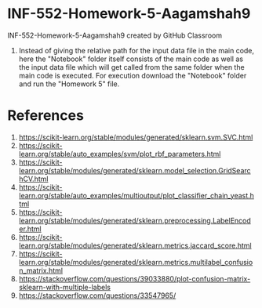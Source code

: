 # INF-552-Homework-5-Aagamshah9
INF-552-Homework-5-Aagamshah9 created by GitHub Classroom

1. Instead of giving the relative path for the input data file in the main code, here the "Notebook" folder itself consists of the main code as well as the input data file which will get called from the same folder when the main code is executed. For execution download the "Notebook" folder and run the "Homework 5" file.

# References

1. https://scikit-learn.org/stable/modules/generated/sklearn.svm.SVC.html
2. https://scikit-learn.org/stable/auto_examples/svm/plot_rbf_parameters.html
3. https://scikit-learn.org/stable/modules/generated/sklearn.model_selection.GridSearchCV.html
4. https://scikit-learn.org/stable/auto_examples/multioutput/plot_classifier_chain_yeast.html
5. https://scikit-learn.org/stable/modules/generated/sklearn.preprocessing.LabelEncoder.html
6. https://scikit-learn.org/stable/modules/generated/sklearn.metrics.jaccard_score.html
7. https://scikit-learn.org/stable/modules/generated/sklearn.metrics.multilabel_confusion_matrix.html
8. https://stackoverflow.com/questions/39033880/plot-confusion-matrix-sklearn-with-multiple-labels
9. https://stackoverflow.com/questions/33547965/
